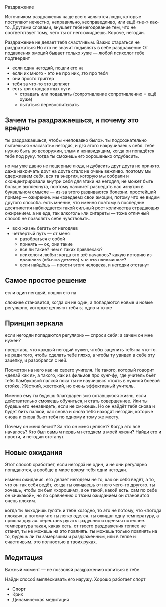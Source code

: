 Раздражение

Источником раздражения чаще всего являются люди, которые поступают нечестно, неправильно, несправедливо, или ещё «не-» как-то. Другими словами, внушает тебе негодование тем, что не соответствует тому, чего ты от него ожидаешь. Короче, негодяи.

Раздражение не делает тебя счастливым.
Важно стараться не раздражаться
Но это не значит подавлять в себе раздражение
От подавления эмоций бывает только хуже — любой психолог тебе подтвердит

- если один негодяй, пошли его на
- если их много - это не про них, это про тебя
- они просто триггер
- тебя за что-то это цепляет
- есть три стандартных пути
  - страдать или подавлять (сопротивление сопротивлению = ещё хуже)
  - пытаться перевоспитывать

## Зачем ты раздражаешься, и почему это вредно

ты раздражаешься, чтобы «неповадно было». ты подсознательно пытаешься «наказать» негодяя, и для этого накручиваешь себя. тебе нужно быть во всеоружии, злым и ненавидящим, когда он попадётся тебе под руку. тогда ты сможешь его хорошенько отдубасить.

но мы уже давно не пещерные люди, и дубасить друг друга не принято. даже накричать друг на друга стало не очень вежливо. поэтому мы сдерживаем себя. вся та энергия, которую мы собрали и сконцентрировали внутри себя для атаки на негодяя, не может быть больше выплеснута, поэтому начинает разъедать нас изнутри в буквальном смысле — из-за этого развиваются болезни. простейший пример — ожирение. мы «заедаем» свои эмоции, потому что не видим другого способа. есть мнение, что именно поэтому в последние десятилетия наблюдается такой сильный рост количества страдающих ожирением. а не еда, так алкоголь или сигареты — тоже отличный способ не позволять себе чувствовать.

  - всю жизнь бегать от негодяев
- четвёртый путь — от меня
  - разобраться с собой
  - принять — ок, они такие
  - все ли такие? чем я таких привлекаю?
  - психологи любят: когда это всё началось? какую историю из прошлого (обычно детства) мне это напоминает?
  - если найдёшь — прости этого человека, и негодяи отстанут

## Самое простое решение

если один негодяй, пошли его на

сложнее становится, когда он не один, а попадаются новые и новые регулярно, которые цепляют тебя за одно и то же

## Принцип зеркала

если негодяи попадаются регулярно — спроси себя: а зачем он мне нужен?

представь, что каждый негодяй нужен, чтобы зацепить тебя за что-то. не ради того, чтобы сделать тебе плохо, а чтобы ту увидел в себе эту зацепку, и разобрался с ней.

Посмотри на него как на своего учителя. Не такого, который говорит «делай как я», а такого, как из фильмов про кунг-фу, где учитель бьёт тебя бамбуковой палкой пока ты не научишься стоять в нужной боевой стойке. Жёсткий, жестокий, но очень эффективный учитель.

Именно ему ты будешь благодарен всю оставшуюся жизнь, если действительно сможешь обучиться, и стать совершеннее. Или ты будешь его ненавидеть, если не сможешь. Но он найдёт тебя снова и будет бить палкой, как снова и снова тебя находят негодяи, которые снова и снова бьют тебя по одному и тому же месту.

Почему он меня бесит? За что он меня цепляет? Когда это всё началось? Кто был самым первым негодяем в моей жизни? Найди его и прости, и негодяи отстанут.

## Новые ожидания

Этот способ сработает, если негодяй не один, и не они регулярно попадаются, а вообще в мире вокруг тебя одни негодяи.

измени ожидания. его делает негодяем не то, как он себя ведёт, а то, что он так себя ведёт, когда ты ожидаешь от него чего-то другого. ты хочешь, чтобы он был «хорошим», а он такой, какой есть. сам по себе он «никакой», но по сравнению с твоим ожиданием он становится очень плохим.

когда ты выходишь гулять и тебе холодно, то это не потому, что «погода плохая», а потому что ты легко оделся. ты ожидал одну температуру, а пришла другая. перестань ругать градусник и оденься потеплее. температура такая, какая есть. от твоего раздражения теплее не станет, ты не можешь на это повлиять. ты можешь только повлиять на то, будешь ли ты замёрзшим и раздражённым, или в тепле и счастливым. это полностью в твоих руках.

## Медитация

Важный момент — не позволяй раздражению копиться в тебе.

Найди способ выплёскивать его наружу. Хорошо работает спорт

- Спорт
- Крик
- Динамическая медитация